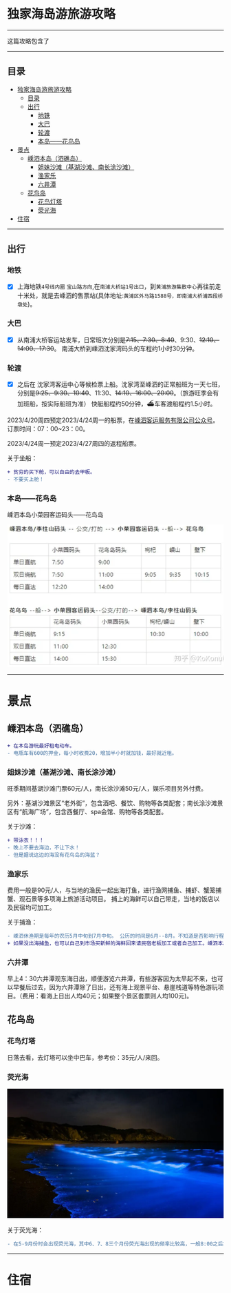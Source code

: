 # 独家海岛游旅游攻略
***

这篇攻略包含了

***

## 目录
- [独家海岛游旅游攻略](#独家海岛游旅游攻略)
  - [目录](#目录)
  - [出行](#出行)
    - [地铁](#地铁)
    - [大巴](#大巴)
    - [轮渡](#轮渡)
    - [本岛——花鸟岛](#本岛花鸟岛)
- [景点](#景点)
  - [嵊泗本岛（泗礁岛）](#嵊泗本岛泗礁岛)
    - [姐妹沙滩（基湖沙滩、南长涂沙滩）](#姐妹沙滩基湖沙滩南长涂沙滩)
    - [渔家乐](#渔家乐)
    - [六井潭](#六井潭)
  - [花鸟岛](#花鸟岛)
    - [花鸟灯塔](#花鸟灯塔)
    - [荧光海](#荧光海)
- [住宿](#住宿)

***

## 出行
### 地铁
- [x] 上海地铁``4号线内圈`` ``宝山路方向``,在``南浦大桥站1号出口``，到``黄浦旅游集散中心``再往前走十米处，就是去嵊泗的售票站(具体地址:``黄浦区外马路1588号，即南浦大桥浦西段桥墩处``)。

### 大巴

- [x] 从南浦大桥客运站发车，日常班次分别是~~7:15、7:30、8:40~~、9:30、~~12:10、14:00、17:30~~。 南浦大桥到嵊泗沈家湾码头的车程约1小时30分钟。

### 轮渡

- [x] 之后在 沈家湾客运中心等候检票上船。沈家湾至嵊泗的正常船班为一天七班，分别是~~9:25、9:30、10:40~~、11:30、~~14:10、16:00、20:00~~。（旅游旺季会有加班船，按实际船班为准） 快艇船程约50分钟，⛴车客渡船程约1.5小时。

2023/4/20周四预定2023/4/24周一的船票，在[嵊泗客运服务有限公司公众号](https://www.ssky123.com/online_booking/#/index)。
订票时间：07：00~23：00。

2023/4/24周一预定2023/4/27周四的返程船票。

关于坐船：
```diff
+ 贫穷的买下舱，可以自由的去甲板。
- 不要买上舱！
```

### 本岛——花鸟岛
嵊泗本岛小菜园客运码头——花鸟岛
<div align="center">
<img src="https://github.com/2068934868/-Shengsi-Islands-tourism-guide/blob/84a06ddfa19dc2b25567c26eedd373fadd6ab8f6/%E8%8A%B1%E9%B8%9F%E5%B2%9B%E4%BA%A4%E9%80%9A%E5%9B%BE.png">
</div>

***

# 景点
## 嵊泗本岛（泗礁岛）
```diff
+ 在本岛游玩最好租电动车。
- 电瓶车有600的押金，每小时收费20，增加半小时就加钱，最好就近租。
```
### 姐妹沙滩（基湖沙滩、南长涂沙滩）
旺季期间基湖沙滩门票60元/人，南长涂沙滩50元/人，娱乐项目另外付费。

另外：基湖沙滩景区“老外街”，包含酒吧、餐饮、购物等各类配套；南长涂沙滩景区有“航海广场”，包含西餐厅、spa会馆、购物等各类配套。

关于沙滩：
```diff
+ 带泳衣！！！
- 晚上不要去海边，不让下水！
- 但是据说这边的海没有花鸟岛的海蓝？
```

### 渔家乐
费用一般是90元/人，与当地的渔民一起出海打鱼，进行渔网捕鱼、捕虾、蟹笼捕蟹、观石景等多项海上旅游活动项目。
捕上的海鲜可以自己带走，当地的饭店以及民宿均可加工。

关于捕渔：
```diff
- 嵊泗休渔期是每年的农历5月中旬到7月中旬。 公历的时间是6月--8月。不知道是否影响行程。
+ 如果没出海捕鱼，也可以自己到市场买新鲜的海鲜回来请民宿老板加工或者自己加工。嵊泗本岛有家非常大的市场，东西非常全，价格也还算公道。
```

### 六井潭
早上4：30六井潭观东海日出，顺便游览六井潭，有些游客因为太早起不来，也可以早餐后过去，因为六井潭除了日出，还有海上观景平台、悬崖栈道等特色游玩项目。（费用：看海上日出人均40元；如果整个景区套票则人均100元)。

## 花鸟岛
### 花鸟灯塔
日落去看，去灯塔可以坐中巴车，参考价：35元/人/来回。

### 荧光海

<div align="center">
<img src="https://github.com/2068934868/-Shengsi-Islands-tourism-guide/blob/f6e1340c5585714ab746256e247614732a5d844d/%E8%8D%A7%E5%85%89%E6%B5%B7.png">
</div>

关于荧光海：
```diff
- 在5-9月份时会出现荧光海，其中6、7、8三个月份荧光海出现的频率比较高，一般8:00之后才会出现荧光海，南湾沙滩、佛手石、码头、鱼塘都会出现荧光海，受潮汐影响，月初十五月圆前后很难看到荧光海，天气不好也看不到。
```
***

# 住宿